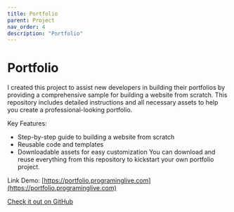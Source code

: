 ```yaml
---
title: Portfolio
parent: Project
nav_order: 4
description: "Portfolio"
---
```


# Portfolio

I created this project to assist new developers in building their portfolios by providing a comprehensive sample for building a website from scratch. This repository includes detailed instructions and all necessary assets to help you create a professional-looking portfolio.

Key Features:
- Step-by-step guide to building a website from scratch
- Reusable code and templates
- Downloadable assets for easy customization
You can download and reuse everything from this repository to kickstart your own portfolio project.

Link Demo: [https://portfolio.programinglive.com](https://portfolio.programinglive.com)

[Check it out on GitHub](https://github.com/programinglive/Portfolio)